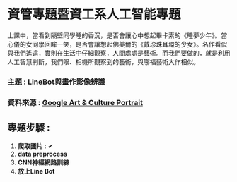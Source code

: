 資管專題暨資工系人工智能專題
===

上課中，當看到隔壁同學睡的香沉，是否會讓心中想起畢卡索的《睡夢少年》。當心儀的女同學回眸一笑，是否會讓想起佛美爾的《戴珍珠耳環的少女》。名作看似與我們遙遠，實則在生活中仔細觀察，人間處處是藝術。而我們要做的，就是利用人工智慧判斷，我們眼、相機所觀察到的藝術，與哪福藝術大作相似。

### **主題** : LineBot與畫作影像辨識
### **資料來源** : [Google Art & Culture Portrait](https://artsandculture.google.com/entity/m01dv4h) 

## **專題步驟** :
1. **爬取圖片** : ✔
2. **data preprocess**
3. **CNN神經網路訓練** 
4. **放上Line Bot**
